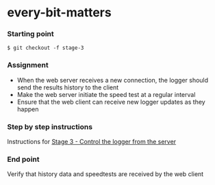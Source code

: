 # every-bit-matters

### Starting point
```
$ git checkout -f stage-3
```

### Assignment
* When the web server receives a new connection, the logger should send the results history to the client
* Make the web server initiate the speed test at a regular interval
* Ensure that the web client can receive new logger updates as they happen

### Step by step instructions

Instructions for [Stage 3 - Control the logger from the server](https://github.com/krsjan/every-bit-matters/wiki/3:-Control-the-logger-from-the-server)

### End point

Verify that history data and speedtests are received by the web client
